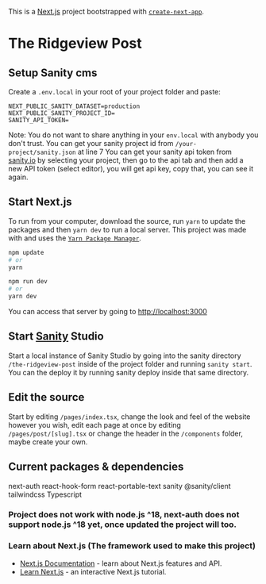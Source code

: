 This is a [Next.js](https://nextjs.org/) project bootstrapped with [`create-next-app`](https://github.com/vercel/next.js/tree/canary/packages/create-next-app).

# The Ridgeview Post

## Setup Sanity cms

Create a `.env.local` in your root of your project folder and paste:

```
NEXT_PUBLIC_SANITY_DATASET=production
NEXT_PUBLIC_SANITY_PROJECT_ID=
SANITY_API_TOKEN=
```

Note: You do not want to share anything in your `env.local` with anybody you don't trust.
You can get your sanity project id from `/your-project/sanity.json` at line 7
You can get your sanity api token from [sanity.io](https://sanity.io/manage) by selecting your project, then go to the api tab and then add a new API token (select editor), you will get api key, copy that, you can see it again.

## Start Next.js

To run from your computer, download the source, run `yarn` to update the packages and then `yarn dev` to run a local server.
This project was made with and uses the [`Yarn Package Manager`](https://yarnpkg.com).

```bash
npm update
# or
yarn
```

```bash
npm run dev
# or
yarn dev
```

You can access that server by going to [http://localhost:3000](http://localhost:3000)

## Start [Sanity](https://www.sanity.io) Studio

Start a local instance of Sanity Studio by going into the sanity directory `/the-ridgeview-post` inside of the project folder and running `sanity start`.
You can the deploy it by running sanity deploy inside that same directory.

## Edit the source

Start by editing `/pages/index.tsx`, change the look and feel of the website however you wish, edit each page at once by editing `/pages/post/[slug].tsx` or change the header in the `/components` folder, maybe create your own.

## Current packages & dependencies

next-auth
react-hook-form
react-portable-text
sanity
@sanity/client
tailwindcss
Typescript

### Project does not work with node.js ^18, next-auth does not support node.js ^18 yet, once updated the project will too.

### Learn about Next.js (The framework used to make this project)

- [Next.js Documentation](https://nextjs.org/docs) - learn about Next.js features and API.
- [Learn Next.js](https://nextjs.org/learn) - an interactive Next.js tutorial.
